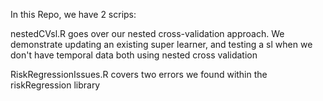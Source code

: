 In this Repo, we have 2 scrips:

nestedCVsl.R goes over our nested cross-validation approach. We demonstrate updating an existing super learner, and testing a sl when we don't have temporal data
both using nested cross validation

RiskRegressionIssues.R covers two errors we found within the riskRegression library

